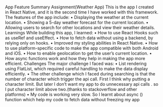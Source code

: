 App Feature Summary 
Assignment(Weather App) 
This is the app I created in React Native, and it is the second time I have worked with this 
framework. 
The features of the app include: 
• Displaying the weather at the current location. 
• Showing a 5-day weather forecast for the current location. 
• Allowing users to search for other locations and view their weather details. 
Learnings 
While building this app, I learned: 
• How to use React Hooks such as useRef and useEffect. 
• How to fetch data without using a backend, by relying only on hooks. 
• Improved my styling abilities in React Native. 
• How to use platform-specific code to make the app compatible with both Android 
and iOS. 
• How to enable geolocation to get the user’s current location. 
• How async functions work and how they help in making the app more efficient. 
Challenges 
The major challenge I faced was: 
• List rendering using FlatList, which required careful handling to make the data display 
efficiently. 
• The other challenge which I faced during searching is that the number of character 
which trigger the api call. First I think why putting  a character limit. But later I don’t 
want my app to do unnecessary api calls . so I put character limit above two.(thanks 
to stackoverflow and other platforms) 
• My code is working very slow. So I learnt about async () function which help my code 
to fetch data without freezing my app 
